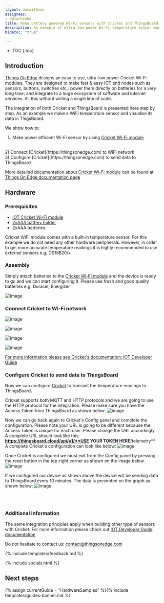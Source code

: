 ```yaml
---
layout: docwithnav
assignees:
- ddiachenko
title: Make battery powered Wi-Fi sensors with Cricket and ThingsBoard 
description: An example of ultra low-power Wi-Fi temperature sensor made with Cricket and integrated to ThingsBoard without writing any code
hidetoc: "true"

---
```


* TOC 
{:toc}

## Introduction

[Things On Edge](https://thingsonedge.com) designs an easy to use, ultra-low power Cricket Wi-Fi modules. They are designed to make fast & easy IOT end nodes such as sensors, buttons, switches etc.; power them directly on batteries for a very long time; and integrate to a huge ecosystem of software and internet services. All this without writing a single line of code.

The integration of both Cricket and ThingsBoard is presented here step by step. As an example we make a WiFi temperature sensor and visualise its data in ThigsBoard.

We show how to:
<br/>
1) Make power efficient Wi-Fi sensor by using [Cricket Wi-Fi module](https://thingsonedge.com)
<br/>
2) Connect [Cricket](https://thingsonedge.com) to WiFi network
<br/>
3) Configure [Cricket](https://thingsonedge.com) to send data to ThingsBoard
<br/>

More detailed documentation about [Cricket Wi-Fi module](https://thingsonedge.com) can be found at [Things On Edge documentation page](https://thingsonedge.com/documentation)

## Hardware

### Prerequisites
* [IOT Cricket Wi-Fi module](https://thingsonedge.com)
* [2xAAA battery holder](https://thepihut.com/products/2-x-aaa-battery-holder-with-on-off-switch-jst-ph-connector)
* 2xAAA batteries

Cricket WiFi module comes with a built-in temperature sensor. For this example we do not need any other hardware peripherals. However, in order to get more accurate temperature readings it is highly recommended to use external sensors e.g. DS18B20/+

### Assembly
Simply attach batteries to the [Cricket Wi-Fi module](https://thingsonedge.com) and the device is ready to go and we can start configuring it.
Please use fresh and good quality batteries e.g. Duracel, Energizer

![image](/images/samples/cricket-wifi/asm.png)


### Connect Cricket to Wi-Fi network

![image](/images/samples/cricket-wifi/TOE-01.png)

![image](/images/samples/cricket-wifi/TOE-02.png)

![image](/images/samples/cricket-wifi/TOE-03.png)

![image](/images/samples/cricket-wifi/TOE-03.png)

[For more information please see Cricket's documentation: IOT Developer Guide](https://thingsonedge.com/documentation)

### Configure Cricket to send data to ThingsBoard
Now we can configure [Cricket](https://thingsonedge.com) to transmit the temperature readings to ThingsBoard.
<br/>

Cricket supports both MQTT and HTTP protocols and we are going to use the HTTP protocol for the integration. Please make sure you have the Access Token from ThingsBoard as shown below:
![image](/images/samples/cricket-wifi/TB-01.png)
<br/>

Now we can go back again to Cricket's Config panel and complete the configuration. Please note your URL is going to be different because the Access Token is unique for each user. Please change the URL accordingly.
<br/>
A complete URL should look like this:
**https://thingsboard.cloud/api/v1/**USE YOUR TOKEN HERE**/telemetry**
<br/>
A complete Cricket's configuration can look like below:
![image](/images/samples/cricket-wifi/TB-02.png)
<br/>


Once Cricket is configured we must exit from the Config panel by pressing the reset button in the top-right corner as shown on the image below.
![image](/images/samples/cricket-wifi/TOE-last.png)
<br/>


If we configured our device as shown above the device will be sending data to ThingsBoard every 10 minutes. The data is presented on the graph as shown below:
![image](/images/samples/cricket-wifi/TB-03.png)

<br/>
<br/>


### Additional information

The same integration principles apply when building other type of sensors with Cricket. For more information please check out [IOT Developer Guide documentation](https://thingsonedge.com/documentation)

Do not hesitate to contact us: contact@thingsonedge.com


{% include templates/feedback.md %}

{% include socials.html %}

## Next steps

{% assign currentGuide = "HardwareSamples" %}{% include templates/guides-banner.md %}
